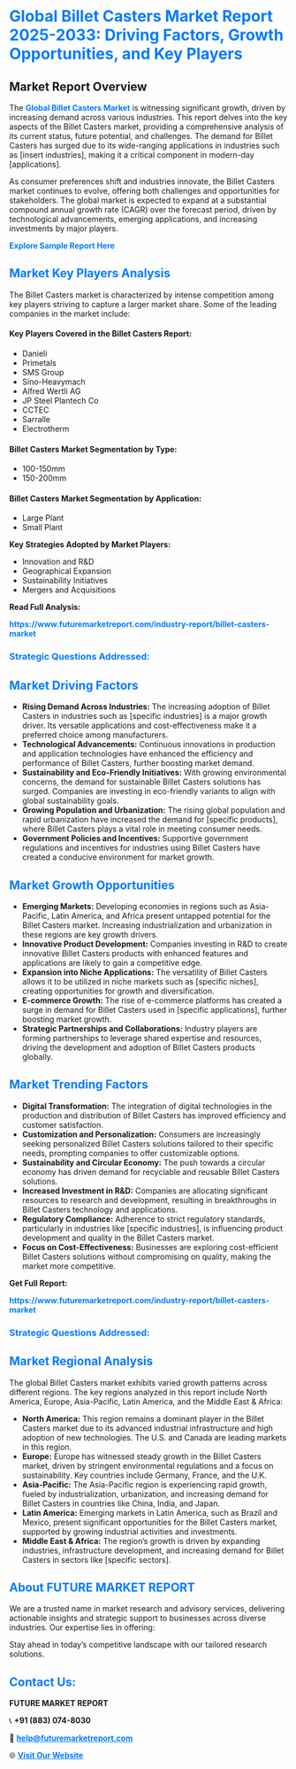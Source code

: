 <h1 style="color: #007BFF;">Global Billet Casters Market Report 2025-2033: Driving Factors, Growth Opportunities, and Key Players</h1>

<section id="overview">
<h2>Market Report Overview</h2>
<p>The <a href="https://www.futuremarketreport.com/industry-report/billet-casters-market" style="color: #007BFF; text-decoration: none;"><strong>Global Billet Casters Market</strong></a> is witnessing significant growth, driven by increasing demand across various industries. This report delves into the key aspects of the Billet Casters market, providing a comprehensive analysis of its current status, future potential, and challenges. The demand for Billet Casters has surged due to its wide-ranging applications in industries such as [insert industries], making it a critical component in modern-day [applications].</p>
<p>As consumer preferences shift and industries innovate, the Billet Casters market continues to evolve, offering both challenges and opportunities for stakeholders. The global market is expected to expand at a substantial compound annual growth rate (CAGR) over the forecast period, driven by technological advancements, emerging applications, and increasing investments by major players.</p>
</section>

<section id="overview">
<p><a href="https://www.futuremarketreport.com/request-sample/reportId=28931" style="color: #007BFF; text-decoration: none;"><strong>Explore Sample Report Here</strong></a></p>
</section>

<section id="key-players">
<h2 style="color: #007BFF;">Market Key Players Analysis</h2>
<p>The Billet Casters market is characterized by intense competition among key players striving to capture a larger market share. Some of the leading companies in the market include:</p>
<h4>Key Players Covered in the Billet Casters Report:</h4>
<ul><li>Danieli</li><li>Primetals</li><li>SMS Group</li><li>Sino-Heavymach</li><li>Alfred Wertli AG</li><li>JP Steel Plantech Co</li><li>CCTEC</li><li>Sarralle</li><li>Electrotherm</li></ul>
<h4>Billet Casters Market Segmentation by Type:</h4>
<ul><li>100-150mm</li><li>150-200mm</li></ul>

<h4>Billet Casters Market Segmentation by Application:</h4>
<ul><li>Large Plant</li><li>Small Plant</li></ul>
<p><strong>Key Strategies Adopted by Market Players:</strong></p>
<ul>
<li>Innovation and R&D</li>
<li>Geographical Expansion</li>
<li>Sustainability Initiatives</li>
<li>Mergers and Acquisitions</li>
</ul>
</section>

<section>
<p><strong>Read Full Analysis: </strong></p><a href="https://www.futuremarketreport.com/industry-report/billet-casters-market" style="color: #007BFF; text-decoration: none;"><strong>https://www.futuremarketreport.com/industry-report/billet-casters-market</strong></a>
<h3 style="color: #007BFF;">Strategic Questions Addressed:</h3>
</section>

<section id="driving-factors">
<h2 style="color: #007BFF;">Market Driving Factors</h2>
<ul>
<li><strong>Rising Demand Across Industries:</strong> The increasing adoption of Billet Casters in industries such as [specific industries] is a major growth driver. Its versatile applications and cost-effectiveness make it a preferred choice among manufacturers.</li>
<li><strong>Technological Advancements:</strong> Continuous innovations in production and application technologies have enhanced the efficiency and performance of Billet Casters, further boosting market demand.</li>
<li><strong>Sustainability and Eco-Friendly Initiatives:</strong> With growing environmental concerns, the demand for sustainable Billet Casters solutions has surged. Companies are investing in eco-friendly variants to align with global sustainability goals.</li>
<li><strong>Growing Population and Urbanization:</strong> The rising global population and rapid urbanization have increased the demand for [specific products], where Billet Casters plays a vital role in meeting consumer needs.</li>
<li><strong>Government Policies and Incentives:</strong> Supportive government regulations and incentives for industries using Billet Casters have created a conducive environment for market growth.</li>
</ul>
</section>

<section id="growth-opportunities">
<h2 style="color: #007BFF;">Market Growth Opportunities</h2>
<ul>
<li><strong>Emerging Markets:</strong> Developing economies in regions such as Asia-Pacific, Latin America, and Africa present untapped potential for the Billet Casters market. Increasing industrialization and urbanization in these regions are key growth drivers.</li>
<li><strong>Innovative Product Development:</strong> Companies investing in R&D to create innovative Billet Casters products with enhanced features and applications are likely to gain a competitive edge.</li>
<li><strong>Expansion into Niche Applications:</strong> The versatility of Billet Casters allows it to be utilized in niche markets such as [specific niches], creating opportunities for growth and diversification.</li>
<li><strong>E-commerce Growth:</strong> The rise of e-commerce platforms has created a surge in demand for Billet Casters used in [specific applications], further boosting market growth.</li>
<li><strong>Strategic Partnerships and Collaborations:</strong> Industry players are forming partnerships to leverage shared expertise and resources, driving the development and adoption of Billet Casters products globally.</li>
</ul>
</section>

<section id="trending-factors">
<h2 style="color: #007BFF;">Market Trending Factors</h2>
<ul>
<li><strong>Digital Transformation:</strong> The integration of digital technologies in the production and distribution of Billet Casters has improved efficiency and customer satisfaction.</li>
<li><strong>Customization and Personalization:</strong> Consumers are increasingly seeking personalized Billet Casters solutions tailored to their specific needs, prompting companies to offer customizable options.</li>
<li><strong>Sustainability and Circular Economy:</strong> The push towards a circular economy has driven demand for recyclable and reusable Billet Casters solutions.</li>
<li><strong>Increased Investment in R&D:</strong> Companies are allocating significant resources to research and development, resulting in breakthroughs in Billet Casters technology and applications.</li>
<li><strong>Regulatory Compliance:</strong> Adherence to strict regulatory standards, particularly in industries like [specific industries], is influencing product development and quality in the Billet Casters market.</li>
<li><strong>Focus on Cost-Effectiveness:</strong> Businesses are exploring cost-efficient Billet Casters solutions without compromising on quality, making the market more competitive.</li>
</ul>
</section>

<section>
<p><strong>Get Full Report: </strong></p><a href="https://www.futuremarketreport.com/industry-report/billet-casters-market" style="color: #007BFF; text-decoration: none;"><strong>https://www.futuremarketreport.com/industry-report/billet-casters-market</strong></a>
<h3 style="color: #007BFF;">Strategic Questions Addressed:</h3>
</section>


<section id="regional-analysis">
<h2 style="color: #007BFF;">Market Regional Analysis</h2>
<p>The global Billet Casters market exhibits varied growth patterns across different regions. The key regions analyzed in this report include North America, Europe, Asia-Pacific, Latin America, and the Middle East & Africa:</p>
<ul>
<li><strong>North America:</strong> This region remains a dominant player in the Billet Casters market due to its advanced industrial infrastructure and high adoption of new technologies. The U.S. and Canada are leading markets in this region.</li>
<li><strong>Europe:</strong> Europe has witnessed steady growth in the Billet Casters market, driven by stringent environmental regulations and a focus on sustainability. Key countries include Germany, France, and the U.K.</li>
<li><strong>Asia-Pacific:</strong> The Asia-Pacific region is experiencing rapid growth, fueled by industrialization, urbanization, and increasing demand for Billet Casters in countries like China, India, and Japan.</li>
<li><strong>Latin America:</strong> Emerging markets in Latin America, such as Brazil and Mexico, present significant opportunities for the Billet Casters market, supported by growing industrial activities and investments.</li>
<li><strong>Middle East & Africa:</strong> The region’s growth is driven by expanding industries, infrastructure development, and increasing demand for Billet Casters in sectors like [specific sectors].</li>
</ul>
</section>

<footer>
<h2 style="color: #007BFF;">About FUTURE MARKET REPORT</h2>
<p>We are a trusted name in market research and advisory services, delivering actionable insights and strategic support to businesses across diverse industries. Our expertise lies in offering:</p>

<p>Stay ahead in today’s competitive landscape with our tailored research solutions.</p>

<h2 style="color: #007BFF;">Contact Us:</h2>
<p><strong>FUTURE MARKET REPORT</strong></p>
<p>📞 <strong>+91 (883) 074-8030</strong></p>
<p>📧 <strong><a href="mailto:help@futuremarketreport.com" style="color: #007BFF;">help@futuremarketreport.com</a></strong></p>
<p>🌐 <strong><a href="https://www.futuremarketreport.com/" style="color: #007BFF;">Visit Our Website</a></strong></p>
</footer>